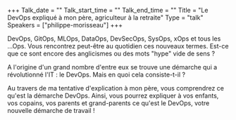 +++
Talk_date = ""
Talk_start_time = ""
Talk_end_time = ""
Title = "Le DevOps expliqué à mon père, agriculteur à la retraite"
Type = "talk"
Speakers = ["philippe-morisseau"]
+++

DevOps, GitOps, MLOps, DataOps, DevSecOps, SysOps, xOps et tous les ...Ops. Vous rencontrez peut-être au quotidien ces nouveaux termes. Est-ce que ce sont encore des anglicismes ou des mots "hype" vide de sens ?

A l'origine d'un grand nombre d'entre eux se trouve une démarche qui a révolutionné l'IT : le DevOps. Mais en quoi cela consiste-t-il ?

Au travers de ma tentative d'explication à mon père, vous comprendrez ce qu'est la démarche DevOps. Ainsi, vous pourrez expliquer à vos enfants, vos copains, vos parents et grand-parents ce qu'est le DevOps, votre nouvelle démarche de travail !
    
